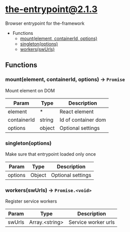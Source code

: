 <!-- // Code generated by coz. DO NOT EDIT. -->
# the-entrypoint@2.1.3

Browser entrypoint for the-framework

+ Functions
  + [mount(element, containerId, options)](#the-entrypoint-function-mount)
  + [singleton(options)](#the-entrypoint-function-singleton)
  + [workers(swUrls)](#the-entrypoint-function-workers)

## Functions

<a class='md-heading-link' name="the-entrypoint-function-mount" ></a>

### mount(element, containerId, options) -> `Promise`

Mount element on DOM

| Param | Type | Description |
| ----- | --- | -------- |
| element | * | React element |
| containerId | string | Id of container dom |
| options | object | Optional settings |

<a class='md-heading-link' name="the-entrypoint-function-singleton" ></a>

### singleton(options)

Make sure that entrypoint loaded only once

| Param | Type | Description |
| ----- | --- | -------- |
| options | Object | Optional settings |

<a class='md-heading-link' name="the-entrypoint-function-workers" ></a>

### workers(swUrls) -> `Promise.<void>`

Register service workers

| Param | Type | Description |
| ----- | --- | -------- |
| swUrls | Array.&lt;string&gt; | Service worker urls |





